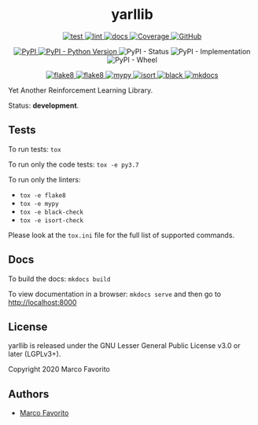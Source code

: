 <h1 align="center">
    <b>yarllib</b>
</h1>

<p align="center">
  <a href="https://github.com/marcofavorito/yarllib/actions?query=workflow%3Atest">
    <img alt="test" src="https://github.com/marcofavorito/yarllib/workflows/test/badge.svg" />
  </a>
  <a href="https://github.com/marcofavorito/yarllib/actions?query=workflow%3Alint">
    <img alt="lint" src="https://github.com/marcofavorito/yarllib/workflows/lint/badge.svg" />
  </a>
  <a href="https://github.com/marcofavorito/yarllib/actions?query=workflow%3Adocs">
    <img alt="docs" src="https://github.com/marcofavorito/yarllib/workflows/docs/badge.svg" />
  </a>
  <a href="https://codecov.io/gh/marcofavorito/yarllib">
    <img alt="Coverage" src="https://codecov.io/gh/marcofavorito/yarllib/branch/master/graph/badge.svg?token=RFZ54P0BKQ" />
  </a>
  <a href="https://github.com/marcofavorito/yarllib/blob/master/LICENSE">
    <img alt="GitHub" src="https://img.shields.io/github/license/marcofavorito/yarllib">
  </a>
</p>
<p align="center">
  <a href="https://pypi.org/project/yarllib">
    <img alt="PyPI" src="https://img.shields.io/pypi/v/yarllib">
  </a>
  <a href="https://pypi.org/project/yarllib">
    <img alt="PyPI - Python Version" src="https://img.shields.io/pypi/pyversions/yarllib" />
  </a>
  <img alt="PyPI - Status" src="https://img.shields.io/pypi/status/yarllib" />
  <img alt="PyPI - Implementation" src="https://img.shields.io/pypi/implementation/yarllib">
  <img alt="PyPI - Wheel" src="https://img.shields.io/pypi/wheel/yarllib">  
</p>
<p align="center">
  <a href="https://img.shields.io/badge/packaging-poetry-lightgrey">
    <img alt="flake8" src="https://img.shields.io/badge/packaging-poetry-lightgrey" />
  </a>
  <a href="https://img.shields.io/badge/flake8-checked-blueviolet">
    <img alt="flake8" src="https://img.shields.io/badge/flake8-checked-blueviolet" />
  </a>
  <a href="https://img.shields.io/badge/mypy-checked-blue">
    <img alt="mypy" src="https://img.shields.io/badge/mypy-checked-blue" />
  </a>
  <a href="https://img.shields.io/badge/isort-checked-yellow">
    <img alt="isort" src="https://img.shields.io/badge/isort-checked-yellow" />
  </a>
  <a href="https://img.shields.io/badge/code%20style-black-black">
    <img alt="black" src="https://img.shields.io/badge/code%20style-black-black" />
  </a>
  <a href="https://img.shields.io/badge/docs-mkdocs-9cf">
    <img alt="mkdocs" src="https://img.shields.io/badge/docs-mkdocs-9cf" />
  </a>
</p>

Yet Another Reinforcement Learning Library.

Status: **development**.

## Tests

To run tests: `tox`

To run only the code tests: `tox -e py3.7`

To run only the linters: 
- `tox -e flake8`
- `tox -e mypy`
- `tox -e black-check`
- `tox -e isort-check`

Please look at the `tox.ini` file for the full list of supported commands. 

## Docs

To build the docs: `mkdocs build`

To view documentation in a browser: `mkdocs serve`
and then go to [http://localhost:8000](http://localhost:8000)

## License

yarllib is released under the GNU Lesser General Public License v3.0 or later (LGPLv3+).

Copyright 2020 Marco Favorito

## Authors

- [Marco Favorito](https://marcofavorito.github.io/)